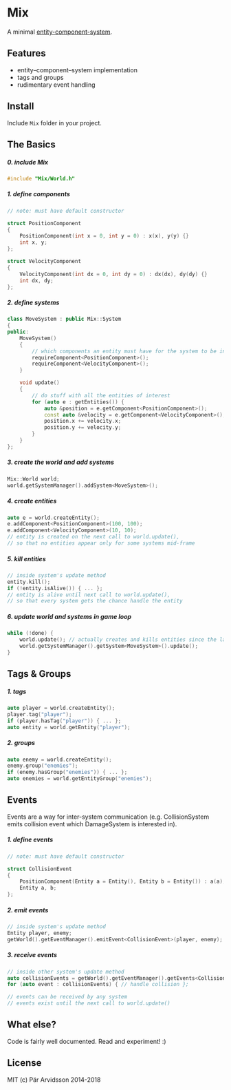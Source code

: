 Mix
======

A minimal [entity-component-system](https://en.wikipedia.org/wiki/Entity_component_system).

Features
--------

* entity–component–system implementation
* tags and groups
* rudimentary event handling

Install
-------

Include ```Mix``` folder in your project.

The Basics
----------

##### 0. include Mix

```c++
#include "Mix/World.h"
```

##### 1. define components

```c++
// note: must have default constructor

struct PositionComponent
{
    PositionComponent(int x = 0, int y = 0) : x(x), y(y) {}
    int x, y;
};

struct VelocityComponent
{
    VelocityComponent(int dx = 0, int dy = 0) : dx(dx), dy(dy) {}
    int dx, dy;
};
```

##### 2. define systems

```c++
class MoveSystem : public Mix::System
{
public:
    MoveSystem()
    {
        // which components an entity must have for the system to be interested
        requireComponent<PositionComponent>();
        requireComponent<VelocityComponent>();
    }

    void update()
    {
        // do stuff with all the entities of interest
        for (auto e : getEntities()) {
            auto &position = e.getComponent<PositionComponent>();
            const auto &velocity = e.getComponent<VelocityComponent>();
            position.x += velocity.x;
            position.y += velocity.y;
        }
    }
};
```

##### 3. create the world and add systems

```c++
Mix::World world;
world.getSystemManager().addSystem<MoveSystem>();
```

##### 4. create entities

```c++
auto e = world.createEntity();
e.addComponent<PositionComponent>(100, 100);
e.addComponent<VelocityComponent>(10, 10);
// entity is created on the next call to world.update(),
// so that no entities appear only for some systems mid-frame
```

##### 5. kill entities

```c++
// inside system's update method
entity.kill();
if (!entity.isAlive()) { ... };
// entity is alive until next call to world.update(),
// so that every system gets the chance handle the entity
```

##### 6. update world and systems in game loop

```c++
while (!done) {
    world.update(); // actually creates and kills entities since the last call to this method
    world.getSystemManager().getSystem<MoveSystem>().update();
}
```

Tags & Groups
-------------

##### 1. tags

```c++
auto player = world.createEntity();
player.tag("player");
if (player.hasTag("player")) { ... };
auto entity = world.getEntity("player");
```

##### 2. groups

```c++
auto enemy = world.createEntity();
enemy.group("enemies");
if (enemy.hasGroup("enemies")) { ... };
auto enemies = world.getEntityGroup("enemies");
```

Events
------

Events are a way for inter-system communication (e.g. CollisionSystem emits collision event which DamageSystem is interested in).

##### 1. define events

```c++
// note: must have default constructor

struct CollisionEvent
{
    PositionComponent(Entity a = Entity(), Entity b = Entity()) : a(a), b(b) {}
    Entity a, b;
};
```

##### 2. emit events

```c++
// inside system's update method
Entity player, enemy;
getWorld().getEventManager().emitEvent<CollisionEvent>(player, enemy);
```

##### 3. receive events

```c++
// inside other system's update method
auto collisionEvents = getWorld().getEventManager().getEvents<CollisionEvent>();
for (auto event : collisionEvents) { // handle collision };

// events can be received by any system
// events exist until the next call to world.update()
```

What else?
----------

Code is fairly well documented. Read and experiment! :)

License
-------
MIT (c) Pär Arvidsson 2014-2018
